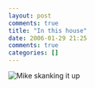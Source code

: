 ```yaml
---
layout: post
comments: true
title: "In this house"
date: 2006-01-29 21:25
comments: true
categories: []
---
```

<img src="http://skank.csh.rit.edu/skanking.jpg" alt="Mike skanking it up" />
